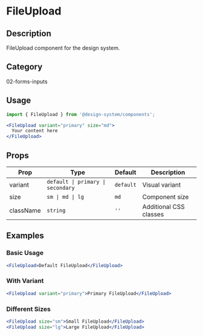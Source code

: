 # FileUpload

## Description
FileUpload component for the design system.

## Category
02-forms-inputs

## Usage

```jsx
import { FileUpload } from '@design-system/components';

<FileUpload variant="primary" size="md">
  Your content here
</FileUpload>
```

## Props

| Prop | Type | Default | Description |
|------|------|---------|-------------|
| variant | `default \| primary \| secondary` | `default` | Visual variant |
| size | `sm \| md \| lg` | `md` | Component size |
| className | `string` | `''` | Additional CSS classes |

## Examples

### Basic Usage
```jsx
<FileUpload>Default FileUpload</FileUpload>
```

### With Variant
```jsx
<FileUpload variant="primary">Primary FileUpload</FileUpload>
```

### Different Sizes
```jsx
<FileUpload size="sm">Small FileUpload</FileUpload>
<FileUpload size="lg">Large FileUpload</FileUpload>
```
